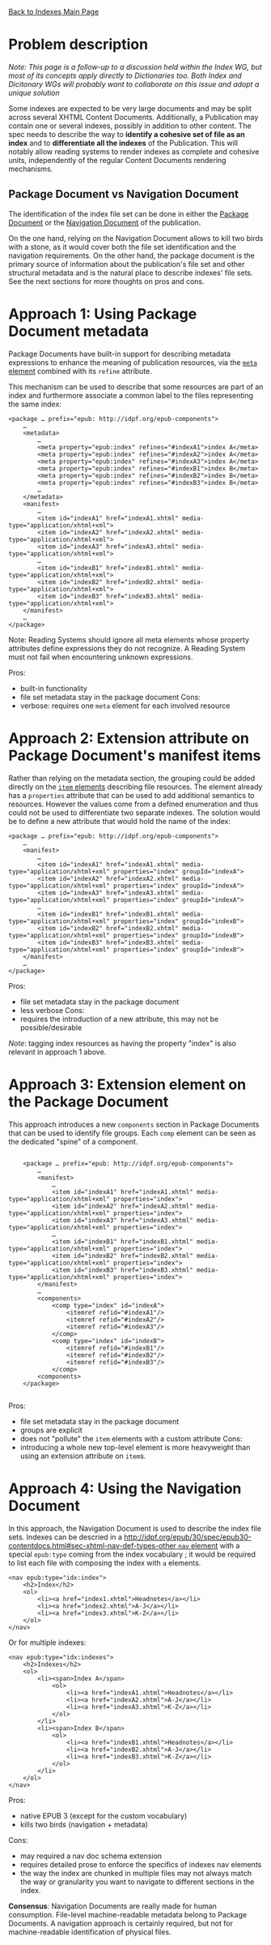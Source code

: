 [Back to Indexes Main Page](IndexesMainPage.md)



# Problem description #

_Note: This page is a follow-up to a discussion held within the Index WG, but most of its concepts apply directly to Dictionaries too. Both Index and Dicitonary WGs will probably want to collaborate on this issue and adopt a unique solution_

Some indexes are expected to be very large documents and may be split across several XHTML Content Documents. Additionally, a Publication may contain one or several indexes, possibly in addition to other content. The spec needs to describe the way to **identify a cohesive set of file as an index** and to **differentiate all the indexes** of the Publication. This will notably allow reading systems to render indexes as complete and cohesive units, independently of the regular Content Documents rendering mechanisms.

## Package Document vs Navigation Document ##

The identification of the index file set can be done in either the [Package Document](http://idpf.org/epub/30/spec/epub30-publications.html#sec-package-documents) or the [Navigation Document](http://idpf.org/epub/30/spec/epub30-contentdocs.html#sec-xhtml-nav) of the publication.

On the one hand, relying on the Navigation Document allows to kill two birds with a stone, as it would cover both the file set identification and the navigation requirements. On the other hand, the package document is the primary source of information about the publication's file set and other structural metadata and is the natural place to describe indexes' file sets. See the next sections for more thoughts on pros and cons.


# Approach 1: Using Package Document metadata #

Package Documents have built-in support for describing metadata expressions to enhance the meaning of publication resources, via the [`meta` element](http://idpf.org/epub/30/spec/epub30-publications.html#sec-meta-elem) combined with its `refine` attribute.

This mechanism can be used to describe that some resources are part of an index and furthermore associate a common label to the files representing the same index:

```
<package … prefix="epub: http://idpf.org/epub-components">
    …
    <metadata>
        …
        <meta property="epub:index" refines="#indexA1">index A</meta>
        <meta property="epub:index" refines="#indexA2">index A</meta>
        <meta property="epub:index" refines="#indexA3">index A</meta>
        <meta property="epub:index" refines="#indexB1">index B</meta>
        <meta property="epub:index" refines="#indexB2">index B</meta>
        <meta property="epub:index" refines="#indexB3">index B</meta>
        …
    </metadata>
    <manifest>
        …
        <item id="indexA1" href="indexA1.xhtml" media-type="application/xhtml+xml">
        <item id="indexA2" href="indexA2.xhtml" media-type="application/xhtml+xml">
        <item id="indexA3" href="indexA3.xhtml" media-type="application/xhtml+xml">
        …
        <item id="indexB1" href="indexB1.xhtml" media-type="application/xhtml+xml">
        <item id="indexB2" href="indexB2.xhtml" media-type="application/xhtml+xml">
        <item id="indexB3" href="indexB3.xhtml" media-type="application/xhtml+xml">
    </manifest>
    …
</package>
```

Note: Reading Systems should ignore all meta elements whose property attributes define expressions they do not recognize. A Reading System must not fail when encountering unknown expressions.

Pros:
  * built-in functionality
  * file set metadata stay in the package document
Cons:
  * verbose: requires one `meta` element for each involved resource

# Approach 2: Extension attribute on Package Document's manifest items #

Rather than relying on the metadata section, the grouping could be added directly on the [`item` elements](http://idpf.org/epub/30/spec/epub30-publications.html#sec-item-elem) describing file resources. The element already has a `properties` attribute that can be used to add additional semantics to resources. However the values come from a defined enumeration and thus could not be used to differentiate two separate indexes. The solution would be to define a new attribute that would hold the name of the index:

```
<package … prefix="epub: http://idpf.org/epub-components">
    …
    <manifest>
        …
        <item id="indexA1" href="indexA1.xhtml" media-type="application/xhtml+xml" properties="index" groupId="indexA">
        <item id="indexA2" href="indexA2.xhtml" media-type="application/xhtml+xml" properties="index" groupId="indexA">
        <item id="indexA3" href="indexA3.xhtml" media-type="application/xhtml+xml" properties="index" groupId="indexA">
        …
        <item id="indexB1" href="indexB1.xhtml" media-type="application/xhtml+xml" properties="index" groupId="indexB">
        <item id="indexB2" href="indexB2.xhtml" media-type="application/xhtml+xml" properties="index" groupId="indexB">
        <item id="indexB3" href="indexB3.xhtml" media-type="application/xhtml+xml" properties="index" groupId="indexB">
    </manifest>
    …
</package>
```

Pros:
  * file set metadata stay in the package document
  * less verbose
Cons:
  * requires the introduction of a new attribute, this may not be possible/desirable

_Note_: tagging index resources as having the property "index" is also relevant in approach 1 above.

# Approach 3: Extension element on the Package Document #

This approach introduces a new `components` section in Package Documents that can be used to identify file groups. Each `comp` element can be seen as the dedicated "spine" of a component.

```

    <package … prefix="epub: http://idpf.org/epub-components">
        …
        <manifest>
            …
            <item id="indexA1" href="indexA1.xhtml" media-type="application/xhtml+xml" properties="index">
            <item id="indexA2" href="indexA2.xhtml" media-type="application/xhtml+xml" properties="index">
            <item id="indexA3" href="indexA3.xhtml" media-type="application/xhtml+xml" properties="index">
            …
            <item id="indexB1" href="indexB1.xhtml" media-type="application/xhtml+xml" properties="index">
            <item id="indexB2" href="indexB2.xhtml" media-type="application/xhtml+xml" properties="index">
            <item id="indexB3" href="indexB3.xhtml" media-type="application/xhtml+xml" properties="index">
        </manifest>
        …
        <components>
            <comp type="index" id="indexA">
                <itemref refid="#indexA1"/>
                <itemref refid="#indexA2"/>
                <itemref refid="#indexA3"/>
            </comp>
            <comp type="index" id="indexB">
                <itemref refid="#indexB1"/>
                <itemref refid="#indexB2"/>
                <itemref refid="#indexB3"/>
            </comp>
        <components>
    </package>
    
```

Pros:
  * file set metadata stay in the package document
  * groups are explicit
  * does not "pollute" the `item` elements with a custom attribute
Cons:
  * introducing a whole new top-level element is more heavyweight than using an extension attribute on `item`s.

# Approach 4: Using the Navigation Document #

In this approach, the Navigation Document is used to describe the index file sets. Indexes can be descried in a [http://idpf.org/epub/30/spec/epub30-contentdocs.html#sec-xhtml-nav-def-types-other `nav` element](custom.md) with a special `epub:type` coming from the index vocabulary ; it would be required to list each file with composing the index with `a` elements.

```
<nav epub:type="idx:index">
    <h2>Index</h2>
    <ol>
        <li><a href="index1.xhtml">Headnotes</a></li>
        <li><a href="index2.xhtml">A-J</a></li>
        <li><a href="index3.xhtml">K-Z</a></li>
    </ol>
</nav>
```

Or for multiple indexes:

```
<nav epub:type="idx:indexes">
    <h2>Indexes</h2>
    <ol>
        <li><span>Index A</span>
            <ol>
                <li><a href="indexA1.xhtml">Headnotes</a></li>
                <li><a href="indexA2.xhtml">A-J</a></li>
                <li><a href="indexA3.xhtml">K-Z</a></li>
            </ol>            
        </li>
        <li><span>Index B</span>
            <ol>
                <li><a href="indexB1.xhtml">Headnotes</a></li>
                <li><a href="indexB2.xhtml">A-J</a></li>
                <li><a href="indexB3.xhtml">K-Z</a></li>
            </ol>            
        </li>
    </ol>
</nav>
```

Pros:
  * native EPUB 3 (except for the custom vocabulary)
  * kills two birds (navigation + metadata)

Cons:
  * may required a nav doc schema extension
  * requires detailed prose to enforce the specifics of indexes nav elements
  * the way the index are chunked in multiple files may not always match the way or granularity you want to navigate to different sections in the index.


**Consensus**: Navigation Documents are really made for human consumption. File-level machine-readable metadata belong to Package Documents. A navigation approach is certainly required, but not for machine-readable identification of physical files.